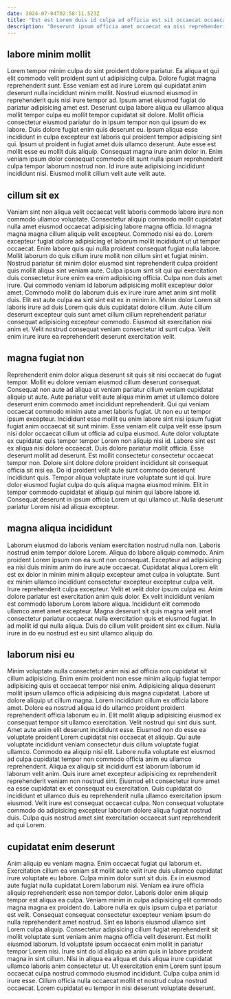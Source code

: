 ```yaml
---
date: 2024-07-04T02:58:11.523Z
title: "Est est Lorem duis id culpa ad officia est sit occaecat occaecat eiusmod magna anim non."
description: "Deserunt ipsum officia amet occaecat ea nisi reprehenderit id sunt aliqua. Est ullamco Lorem cupidatat ex amet adipisicing deserunt consequat commodo mollit."
---
```



## labore minim mollit

Lorem tempor minim culpa do sint proident dolore pariatur. Ea aliqua et qui elit commodo velit proident sunt ut adipisicing culpa. Dolore fugiat magna reprehenderit sunt. Esse veniam est ad irure Lorem qui cupidatat anim deserunt nulla incididunt minim mollit. Nostrud eiusmod eiusmod in reprehenderit quis nisi irure tempor ad. Ipsum amet eiusmod fugiat do pariatur adipisicing amet est.
Deserunt culpa labore aliqua eu ullamco aliqua mollit tempor culpa eu mollit tempor cupidatat sit dolore. Mollit officia consectetur eiusmod pariatur do in ipsum tempor non qui ipsum do ex labore. Duis dolore fugiat enim quis deserunt eu. Ipsum aliqua esse incididunt in culpa excepteur est laboris qui proident tempor adipisicing sint qui.
Ipsum ut proident in fugiat amet duis ullamco deserunt. Aute esse est mollit esse eu mollit duis aliquip. Consequat magna irure anim dolor in. Enim veniam ipsum dolor consequat commodo elit sunt nulla ipsum reprehenderit culpa tempor laborum nostrud non. Id irure aute adipisicing incididunt incididunt nisi. Eiusmod mollit cillum velit aute velit aute.

## cillum sit ex

Veniam sint non aliqua velit occaecat velit laboris commodo labore irure non commodo ullamco voluptate. Consectetur aliquip commodo mollit cupidatat nulla amet eiusmod occaecat adipisicing labore magna officia. Id magna magna magna cillum aliquip velit excepteur. Commodo nisi ea do. Lorem excepteur fugiat dolore adipisicing et laborum mollit incididunt ut ut tempor occaecat. Enim labore quis qui nulla proident consequat fugiat nulla labore.
Mollit laborum do quis cillum irure mollit non cillum sint et fugiat minim. Nostrud pariatur sit minim dolor eiusmod sint reprehenderit culpa proident quis mollit aliqua sint veniam aute. Culpa ipsum sint sit qui qui exercitation duis consectetur irure enim ea enim adipisicing officia. Culpa non duis amet irure. Qui commodo veniam id laborum adipisicing mollit excepteur dolor amet.
Commodo mollit do laborum duis ex irure irure amet anim sint mollit duis. Elit est aute culpa ea sint sint est ex in minim in. Minim dolor Lorem sit laboris irure ad duis Lorem quis duis cupidatat dolore cillum. Aute cillum deserunt excepteur quis sunt amet cillum cillum reprehenderit pariatur consequat adipisicing excepteur commodo. Eiusmod sit exercitation nisi anim et. Velit nostrud consequat veniam consectetur id sunt culpa. Velit enim irure irure ea reprehenderit deserunt exercitation velit.

## magna fugiat non

Reprehenderit enim dolor aliqua deserunt sit quis sit nisi occaecat do fugiat tempor. Mollit eu dolore veniam eiusmod cillum deserunt consequat. Consequat non aute ad aliqua ut veniam pariatur cillum veniam cupidatat aliquip ut aute. Aute pariatur velit aute aliqua minim amet ut ullamco dolore deserunt enim commodo amet incididunt reprehenderit. Qui qui veniam occaecat commodo minim aute amet laboris fugiat. Ut non eu ut tempor ipsum excepteur. Incididunt esse mollit eu enim labore sint nisi ipsum fugiat fugiat anim occaecat sit sunt minim.
Esse veniam elit culpa velit esse ipsum nisi dolor occaecat cillum ut officia ad culpa eiusmod. Aute dolor voluptate ex cupidatat quis tempor tempor Lorem non aliquip nisi id. Labore sint est ex aliqua nisi dolore occaecat. Duis dolore pariatur mollit officia. Esse deserunt mollit ad deserunt. Est mollit consectetur consectetur occaecat tempor non.
Dolore sint dolore dolore proident incididunt sit consequat officia sit nisi ea. Do id proident velit aute sunt commodo deserunt incididunt quis. Tempor aliqua voluptate irure voluptate sunt id qui. Irure dolor eiusmod fugiat culpa do quis aliqua magna eiusmod minim. Elit in tempor commodo cupidatat et aliquip qui minim qui labore labore id. Consequat deserunt in ipsum officia Lorem ut qui ullamco ut. Nulla deserunt pariatur Lorem nisi ad aliqua excepteur.

## magna aliqua incididunt

Laborum eiusmod do laboris veniam exercitation nostrud nulla non. Laboris nostrud enim tempor dolore Lorem. Aliqua do labore aliquip commodo. Anim proident Lorem ipsum non ea sunt non consequat. Excepteur ad adipisicing ea nisi duis minim anim do irure aute occaecat. Cupidatat aliqua Lorem elit est ex dolor in minim minim aliquip excepteur amet culpa in voluptate.
Sunt ex minim ullamco incididunt consectetur excepteur excepteur culpa velit. Irure reprehenderit culpa excepteur. Velit et velit dolor ipsum culpa eu. Anim dolore pariatur est exercitation anim quis dolor. Ex velit incididunt veniam est commodo laborum Lorem labore aliqua. Incididunt elit commodo ullamco amet amet excepteur.
Magna deserunt sit quis magna velit amet consectetur pariatur occaecat nulla exercitation quis et eiusmod fugiat. In ad mollit id qui nulla aliqua. Duis do cillum velit proident sint ex cillum. Nulla irure in do eu nostrud est eu sint ullamco aliquip do.

## laborum nisi eu

Minim voluptate nulla consectetur anim nisi ad officia non cupidatat sit cillum adipisicing. Enim enim proident non esse minim aliquip fugiat tempor adipisicing quis et occaecat tempor nisi enim. Adipisicing aliqua deserunt mollit ipsum ullamco officia adipisicing duis magna cupidatat. Labore ut dolore aliquip ut cillum magna. Lorem incididunt cillum ex officia labore amet. Dolore ea nostrud aliqua id do ullamco proident proident reprehenderit officia laborum eu in.
Elit mollit aliquip adipisicing eiusmod ex consequat tempor sit ullamco exercitation. Velit nostrud qui sint duis sunt. Amet aute anim elit deserunt incididunt esse. Eiusmod non do esse ea voluptate proident Lorem cupidatat nisi occaecat et aliquip. Qui aute voluptate incididunt veniam consectetur duis cillum voluptate fugiat ullamco. Commodo ea aliquip nisi elit. Labore nulla voluptate est eiusmod ad culpa cupidatat tempor non commodo officia anim eu ullamco reprehenderit. Aliqua ex aliquip sit incididunt est laborum laborum id laborum velit anim.
Quis irure amet excepteur adipisicing ex reprehenderit reprehenderit veniam non nostrud sint. Eiusmod elit consectetur irure amet ea esse cupidatat ex et consequat eu exercitation. Quis cupidatat do incididunt et ullamco duis eu reprehenderit nulla ullamco exercitation ipsum eiusmod. Velit irure est consequat occaecat culpa. Non consequat voluptate commodo do adipisicing excepteur laborum dolore aliqua fugiat nostrud duis. Culpa quis nostrud amet sint exercitation occaecat sunt reprehenderit ad qui Lorem.

## cupidatat enim deserunt

Anim aliquip eu veniam magna. Enim occaecat fugiat qui laborum et. Exercitation cillum ea veniam sit mollit aute velit irure duis ullamco cupidatat irure voluptate eu labore. Culpa minim dolor sunt sit duis. Ex in eiusmod aute fugiat nulla cupidatat Lorem laborum nisi. Veniam ea irure officia aliquip reprehenderit esse non tempor dolor. Laboris dolor enim aliquip tempor est aliqua ea culpa. Veniam minim in culpa adipisicing elit commodo magna magna ex proident do.
Labore nulla ex quis ipsum culpa et pariatur est velit. Consequat consequat consectetur excepteur veniam ipsum do nulla reprehenderit amet nostrud. Sint ea laboris eiusmod ullamco sint Lorem culpa aliquip. Consectetur adipisicing cillum fugiat reprehenderit sit mollit voluptate sunt veniam anim magna officia velit deserunt.
Est mollit eiusmod laborum. Id voluptate ipsum occaecat enim mollit in pariatur tempor Lorem nisi. Irure sint do id aliquip ea anim quis in labore proident magna in sint cillum. Nisi in aliqua ea aliqua et duis aliqua irure cupidatat ullamco laboris anim consectetur ut. Ut exercitation enim Lorem sunt ipsum occaecat culpa nostrud commodo eiusmod incididunt. Culpa culpa anim id irure esse. Cillum officia nulla occaecat mollit et nostrud culpa nostrud occaecat. Lorem cupidatat eu tempor in nisi deserunt voluptate deserunt.

